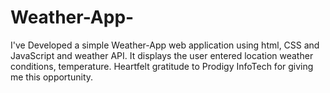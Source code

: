 # Weather-App-
I've Developed a simple Weather-App web application using html, CSS and JavaScript and weather API. It displays the user entered location weather conditions, temperature. Heartfelt gratitude to Prodigy InfoTech for giving me this opportunity.
